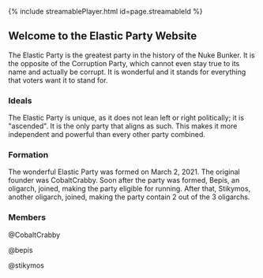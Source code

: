 {% include streamablePlayer.html id=page.streamableId %}

## Welcome to the Elastic Party Website

The Elastic Party is the greatest party in the history of the Nuke Bunker. It is the opposite of the Corruption Party, which cannot even stay true to its name and actually be corrupt. It is wonderful and it stands for everything that voters want it to stand for.

### Ideals

The Elastic Party is unique, as it does not lean left or right politically; it is "ascended". It is the only party that aligns as such. This makes it more independent and powerful than every other party combined.

### Formation

The wonderful Elastic Party was formed on March 2, 2021. The original founder was CobaltCrabby. Soon after the party was formed, Bepis, an oligarch, joined, making the party eligible for running. After that, Stikymos, another oligarch, joined, making the party contain 2 out of the 3 oligarchs.

### Members

@CobaltCrabby

@bepis

@stikymos
